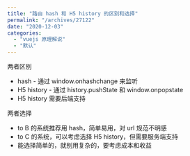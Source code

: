 ```yaml
---
title: "路由 hash 和 H5 history 的区别和选择"
permalink: "/archives/27122"
date: "2020-12-03"
categories: 
  - "vuejs 原理解说"
  - "默认"
---
```


两者区别

- hash - 通过 window.onhashchange 来监听
- H5 history - 通过 history.pushState 和 window.onpopstate
- H5 history 需要后端支持

两者选择

- to B 的系统推荐用 hash，简单易用，对 url 规范不明感
- to C 的系统，可以考虑选择 H5 history，但需要服务端支持
- 能选择简单的，就别用复杂的，要考虑成本和收益
